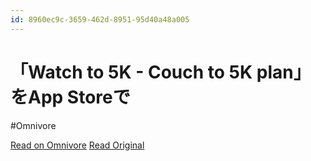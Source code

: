 ```yaml
---
id: 8960ec9c-3659-462d-8951-95d40a48a005
---
```


# 「Watch to 5K - Couch to 5K plan」をApp Storeで
#Omnivore

[Read on Omnivore](https://omnivore.app/me/https-apps-apple-com-jp-app-watch-to-5-k-couch-to-5-k-plan-id-15-191dce95bf7)
[Read Original](https://apps.apple.com/jp/app/watch-to-5k-couch-to-5k-plan/id1517914828)


